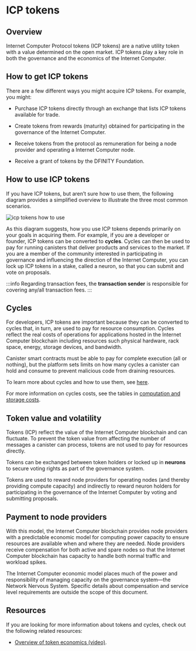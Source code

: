 # ICP tokens

## Overview 
Internet Computer Protocol tokens (ICP tokens) are a native utility token with a value determined on the open market. ICP tokens play a key role in both the governance and the economics of the Internet Computer.

## How to get ICP tokens

There are a few different ways you might acquire ICP tokens. For example, you might:

-   Purchase ICP tokens directly through an exchange that lists ICP tokens available for trade.

-   Create tokens from rewards (maturity) obtained for participating in the governance of the Internet Computer.

-   Receive tokens from the protocol as remuneration for being a node provider and operating a Internet Computer node.

-   Receive a grant of tokens by the DFINITY Foundation.


## How to use ICP tokens

If you have ICP tokens, but aren’t sure how to use them, the following diagram provides a simplified overview to illustrate the three most common scenarios.

![icp tokens how to use](_attachments/icp-tokens-how-to-use.svg)

As this diagram suggests, how you use ICP tokens depends primarily on your goals in acquiring them. For example, if you are a developer or founder, ICP tokens can be converted to **cycles**. Cycles can then be used to pay for running canisters that deliver products and services to the market. If you are a member of the community interested in participating in governance and influencing the direction of the Internet Computer, you can lock up ICP tokens in a stake, called a neuron, so that you can submit and vote on proposals.

:::info
Regarding transaction fees, the **transaction sender** is responsible for covering any/all transaction fees.
:::

## Cycles

For developers, ICP tokens are important because they can be converted to cycles that, in turn, are used to pay for resource consumption. Cycles reflect the real costs of operations for applications hosted in the Internet Computer blockchain including resources such physical hardware, rack space, energy, storage devices, and bandwidth.

Canister smart contracts must be able to pay for complete execution (all or nothing), but the platform sets limits on how many cycles a canister can hold and consume to prevent malicious code from draining resources.

To learn more about cycles and how to use them, see [here](/docs/developer-docs/setup/cycles/converting_icp_tokens_into_cycles.md).

For more information on cycles costs, see the tables in [computation and storage costs](/developer-docs/gas-cost.md).

## Token value and volatility

Tokens (ICP) reflect the value of the Internet Computer blockchain and can fluctuate. To prevent the token value from affecting the number of messages a canister can process, tokens are not used to pay for resources directly.

Tokens can be exchanged between token holders or locked up in **neurons** to secure voting rights as part of the governance system.

Tokens are used to reward node providers for operating nodes (and thereby providing compute capacity) and indirectly to reward neuron holders for participating in the governance of the Internet Computer by voting and submitting proposals.

## Payment to node providers

With this model, the Internet Computer blockchain provides node providers with a predictable economic model for computing power capacity to ensure resources are available when and where they are needed. Node providers receive compensation for both active and spare nodes so that the Internet Computer blockchain has capacity to handle both normal traffic and workload spikes.

The Internet Computer economic model places much of the power and responsibility of managing capacity on the governance system—the Network Nervous System. Specific details about compensation and service level requirements are outside the scope of this document.

## Resources

If you are looking for more information about tokens and cycles, check out the following related resources:

-   [Overview of token economics (video)](https://www.youtube.com/watch?v=H2p5q0PR2pc).
